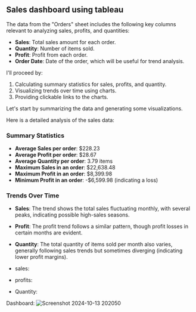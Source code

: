 
## Sales dashboard using tableau

The data from the "Orders" sheet includes the following key columns relevant to analyzing sales, profits, and quantities:

- **Sales**: Total sales amount for each order.
- **Quantity**: Number of items sold.
- **Profit**: Profit from each order.
- **Order Date**: Date of the order, which will be useful for trend analysis.

I'll proceed by:

1. Calculating summary statistics for sales, profits, and quantity.
2. Visualizing trends over time using charts.
3. Providing clickable links to the charts.

Let's start by summarizing the data and generating some visualizations.

Here is a detailed analysis of the sales data:

### Summary Statistics
- **Average Sales per order**: \$228.23
- **Average Profit per order**: \$28.67
- **Average Quantity per order**: 3.79 items
- **Maximum Sales in an order**: \$22,638.48
- **Maximum Profit in an order**: \$8,399.98
- **Minimum Profit in an order**: -\$6,599.98 (indicating a loss)

### Trends Over Time
- **Sales**: The trend shows the total sales fluctuating monthly, with several peaks, indicating possible high-sales seasons.
- **Profit**: The profit trend follows a similar pattern, though profit losses in certain months are evident.
- **Quantity**: The total quantity of items sold per month also varies, generally following sales trends but sometimes diverging (indicating lower profit margins).

- sales:

- profits:

- Quantity:

Dashboard:
![Screenshot 2024-10-13 202050](https://github.com/user-attachments/assets/dc5d36ff-7cd6-485c-bb29-eee38b60f083)


